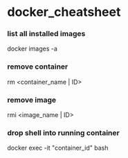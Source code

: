 # docker_cheatsheet

### list all installed images
docker images -a

### remove container
rm <container_name | ID>

### remove image
rmi <image_name | ID>

### drop shell into running container
docker exec -it "container_id" bash
